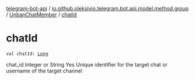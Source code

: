 [telegram-bot-api](../../index.md) / [io.github.oleksivio.telegram.bot.api.model.method.group](../index.md) / [UnbanChatMember](index.md) / [chatId](./chat-id.md)

# chatId

`val chatId: `[`Long`](https://kotlinlang.org/api/latest/jvm/stdlib/kotlin/-long/index.html)

chat_id Integer or String Yes Unique identifier for the target chat or username of the target channel


